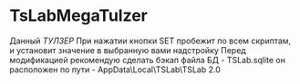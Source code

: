 # TsLabMegaTulzer
Данный *ТУЛЗЕР* При нажатии кнопки SET пробежит по всем скриптам, и установит значение в выбранную вами надстройку
Перед модификацией рекомендую сделать бэкап файла БД - TSLab.sqlite он расположен по пути - AppData\Local\TSLab\TSLab 2.0
